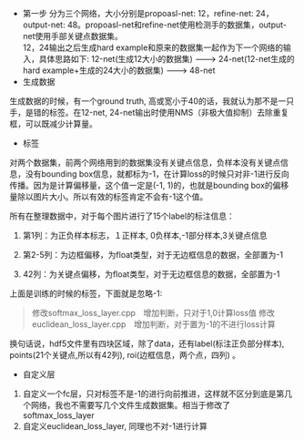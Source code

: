 * 第一步
分为三个网络，大小分别是propoasl-net: 12，refine-net: 24，output-net: 48。propoasl-net和refine-net使用检测手的数据集，output-net使用手部关键点数据集。   
12，24输出之后生成hard example和原来的数据集一起作为下一个网络的输入，具体思路如下:
12-net(生成12大小的数据集) ---> 24-net(12-net生成的hard example+生成的24大小的数据集) ---> 48-net
* 生成数据

生成数据的时候，有一个ground truth, 高或宽小于40的话，我就认为那不是一只手，是错的标签。在12-net, 24-net输出时使用NMS（非极大值抑制）去除重复框，可以既减少计算量。  

* 标签

对两个数据集，前两个网络用到的数据集没有关键点信息，负样本没有关键点信息，没有bounding box信息，就都标为-1，在计算loss的时候只对非-1进行反向传播。因为是计算偏移量，这个值一定是(-1, 1)的，也就是bounding box的偏移量除以图片大小。所以有效的标签肯定不会有-1这个值。  

所有在整理数据中，对于每个图片进行了15个label的标注信息：    

1. 第1列：为正负样本标志，１正样本, 0负样本,-1部分样本,3关键点信息

2. 第2-5列：为边框偏移，为float类型，对于无边框信息的数据，全部置为-1

3. 42列：为关键点偏移，为float类型，对于无边框信息的数据，全部置为-1    

上面是训练的时候的标签，下面就是忽略-1:    

> 修改softmax_loss_layer.cpp　增加判断，只对于1,0计算loss值
修改euclidean_loss_layer.cpp　增加判断，对于置为-1的不进行loss计算

换句话说，hdf5文件里有四块区域，除了data，还有label(标注正负部分样本), points(21个关键点,所以有42列), roi(边框信息，两个点，四列) 。

* 自定义层
1. 自定义一个fc层，只对标签不是-1的进行向前推进，这样就不区分到底是第几个网络，我也不需要写几个文件生成数据集。相当于修改了softmax_loss_layer
2. 自定义euclidean_loss_layer, 同理也不对-1进行计算